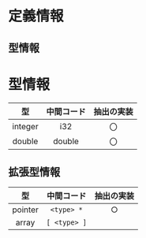 # 定義情報
## 型情報
# 型情報
| 型 | 中間コード | 抽出の実装 |
|:-:|:-:|:-:|
| integer | i32 | 〇 |
| double | double | 〇 |

## 拡張型情報
| 型 | 中間コード | 抽出の実装 |
|:-:|:-:|:-:|
| pointer | `<type> *` | ○ |
| array | `[ <type> ]` |  |
